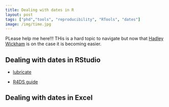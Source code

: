 ```yaml
---
title: Dealing with dates in R
layout: post 
tags: ["phd","tools", "reproducibility", "RTools", "dates"]
image: /img/time.jpg
---
```


PLease help me here!!! THis is a hard topic to navigate but now that [Hadley Wickham]("https://r4ds.had.co.nz/") is on the case it is becoming easier.

## Dealing with dates in RStudio

- [lubricate]("https://cran.r-project.org/web/packages/lubridate/vignettes/lubridate.html")

- [R4DS guide]("https://r4ds.had.co.nz/dates-and-times.html)

## Dealing with dates in Excel
